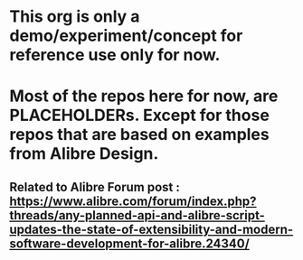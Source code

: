 # This org is only a demo/experiment/concept for reference use only for now.
# Most of the repos here for now, are PLACEHOLDERs. Except for those repos that are based on examples from Alibre Design.

## Related to Alibre Forum post : https://www.alibre.com/forum/index.php?threads/any-planned-api-and-alibre-script-updates-the-state-of-extensibility-and-modern-software-development-for-alibre.24340/
